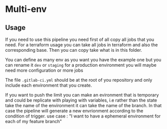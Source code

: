 # Multi-env

## Usage

If you need to use this pipeline you need first of all copy all jobs that you need. For a terraform usage you can take all jobs in terraform and also the corresponding base. Then you can copy take what is in this folder.

You can define as many env as you want you have the example one but you can rename it `dev` or `staging` for a production environment you will maybe need more configuration or more jobs

The file `.gitlab-ci.yml` should be at the root of you repository and only include each environment that you create.

If you want to push the limit you can make an evironment that is temporary and could be replicate with playing with variables, i.e rather than the state take the name of the environment it can take the name of the branch. In that case the pipeline will generate a new envrionment according to the condition of trigger.
use case : "I want to have a ephemeral environment for each of my feature branch"